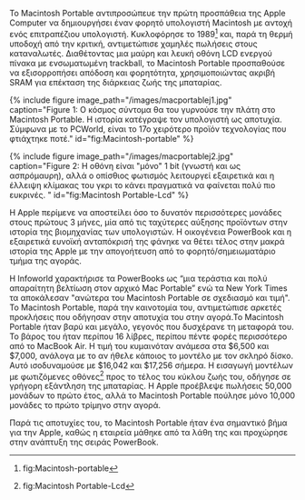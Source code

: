Το Macintosh Portable αντιπροσώπευε την πρώτη προσπάθεια της Apple Computer να δημιουργήσει έναν φορητό υπολογιστή Macintosh με αντοχή ενός επιτραπέζιου υπολογιστή. Κυκλοφόρησε το 1989[^1] και, παρά τη θερμή υποδοχή από την κριτική, αντιμετώπισε χαμηλές πωλήσεις στους καταναλωτές. Διαθέτοντας μια μαύρη και λευκή οθόνη LCD ενεργού πίνακα με ενσωματωμένη trackball, το Macintosh Portable προσπαθούσε να εξισορροπήσει απόδοση και φορητότητα, χρησιμοποιώντας ακριβή SRAM για επέκταση της διάρκειας ζωής της μπαταρίας.

{% include figure image_path="/images/macportablej1.jpg" caption="Figure 1: Ο κόσμος σύντομα θα του γυρνούσε την πλάτη στο Macintosh Portable. Η ιστορία κατέγραψε τον υπολογιστή ως αποτυχία. Σύμφωνα με το PCWorld, είναι το 17ο χειρότερο προϊόν τεχνολογίας που φτιάχτηκε ποτέ." id="fig:Macintosh-portable" %}

{% include figure image_path="/images/macportablej2.jpg" caption="Figure 2: Η οθόνη είναι "μόνο" 1 bit (γνωστή και ως ασπρόμαυρη), αλλά ο οπίσθιος φωτισμός λειτουργεί εξαιρετικά και η έλλειψη κλίμακας του γκρι το κάνει πραγματικά να φαίνεται πολύ πιο ευκρινές. " id="fig:Macintosh Portable-Lcd" %}

Η Apple περίμενε να αποστείλει όσο το δυνατόν περισσότερες μονάδες στους πρώτους 3 μήνες, μία από τις ταχύτερες αύξησης προϊόντων στην ιστορία της βιομηχανίας των υπολογιστών. Η οικογένεια PowerBook και η εξαιρετικά ευνοϊκή ανταπόκρισή της φάνηκε να θέτει τέλος στην μακρά ιστορία της Apple με την απογοήτευση από το φορητό/σημειωματάριο τμήμα της αγοράς.

Η Infoworld χαρακτήρισε τα PowerBooks ως “μια τεράστια και πολύ απαραίτητη βελτίωση στον αρχικό Mac Portable” ενώ τα New York Times τα αποκάλεσαν "ανώτερα του Macintosh Portable σε σχεδιασμό και τιμή". Το Macintosh Portable, παρά την καινοτομία του, αντιμετώπισε αρκετές προκλήσεις που οδήγησαν στην αποτυχία του στην αγορά.Το Macintosh Portable ήταν βαρύ και μεγάλο, γεγονός που δυσχέρανε τη μεταφορά του. Το βάρος του ήταν περίπου 16 λίβρες, περίπου πέντε φορές περισσότερο από το MacBook Air. Η τιμή του κυμαινόταν ανάμεσα στα $6,500 και $7,000, ανάλογα με το αν ήθελε κάποιος το μοντέλο με τον σκληρό δίσκο. Αυτό ισοδυναμούσε με $16,042 και $17,256 σήμερα. Η εισαγωγή μοντέλων με φωτιζόμενες οθόνες[^2] προς το τέλος του κύκλου ζωής του, οδήγησε σε γρήγορη εξάντληση της μπαταρίας. Η Apple προέβλεψε πωλήσεις 50,000 μονάδων το πρώτο έτος, αλλά το Macintosh Portable πούλησε μόνο 10,000 μονάδες το πρώτο τρίμηνο στην αγορά.

Παρά τις αποτυχίες του, το Macintosh Portable ήταν ένα σημαντικό βήμα για την Apple, καθώς η εταιρεία μάθηκε από τα λάθη της και προχώρησε στην ανάπτυξη της σειράς PowerBook.

[^1]: fig:Macintosh-portable
[^2]: fig:Macintosh Portable-Lcd